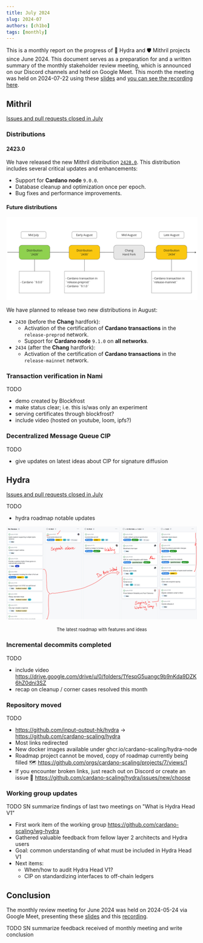 ```yaml
---
title: July 2024
slug: 2024-07
authors: [ch1bo]
tags: [monthly]
---
```


This is a monthly report on the progress of 🐲 Hydra and 🛡 Mithril projects since June 2024. This document serves as a preparation for and a written summary of the monthly stakeholder review meeting, which is announced on our Discord channels and held on Google Meet. This month the meeting was held on 2024-07-22 using these [slides][slides] and [you can see the recording here][recording].

## Mithril

[Issues and pull requests closed in July](https://github.com/input-output-hk/mithril/issues?q=is%3Aclosed+sort%3Aupdated-desc+closed%3A2024-06-30..2024-07-31)

### Distributions

#### 2423.0

We have released the new Mithril distribution [`2428.0`](https://github.com/input-output-hk/mithril/releases/tag/2428.0). This distribution includes several critical updates and enhancements:
- Support for **Cardano node** `9.0.0`.
- Database cleanup and optimization once per epoch.
- Bug fixes and performance improvements.

#### Future distributions

![](img/2024-07-mithril-distributions.png)

We have planned to release two new distributions in August:
- `2430` (before the **Chang** hardfork):
  - Activation of the certification of **Cardano transactions** in the `release-preprod` network.
  - Support for **Cardano node** `9.1.0` on **all networks**.
- `2434` (after the **Chang** hardfork):
  - Activation of the certification of **Cardano transactions** in the `release-mainnet` network.


### Transaction verification in Nami

TODO
- demo created by Blockfrost
- make status clear; i.e. this is/was only an experiment
- serving certificates through blockfrost?
- include video (hosted on youtube, loom, ipfs?)

### Decentralized Message Queue CIP

TODO
- give updates on latest ideas about CIP for signature diffusion

## Hydra

[Issues and pull requests closed in July](https://github.com/cardano-scaling/hydra/issues?q=is%3Aclosed+sort%3Aupdated-desc+closed%3A2024-06-30..2024-07-31)

TODO
- hydra roadmap notable updates

![The roadmap with features and ideas](./img/2024-07-hydra-roadmap.jpg)
<small><center>The latest roadmap with features and ideas</center></small>

### Incremental decommits completed

TODO 
- include video https://drive.google.com/drive/u/0/folders/1YespG5uangc9b9nKda9DZK6hZ0dni3SZ
- recap on cleanup / corner cases resolved this month 

### Repository moved

TODO
- https://github.com/input-output-hk/hydra -> https://github.com/cardano-scaling/hydra
- Most links redirected
- New docker images available under ghcr.io/cardano-scaling/hydra-node
- Roadmap project cannot be moved, copy of roadmap currently being filled 🗺 https://github.com/orgs/cardano-scaling/projects/7/views/1
- If you encounter broken links, just reach out on Discord or create an issue 🙏 https://github.com/cardano-scaling/hydra/issues/new/choose 

### Working group updates

TODO SN summarize findings of last two meetings on "What is Hydra Head V1"

- First work item of the working group https://github.com/cardano-scaling/wg-hydra
- Gathered valuable feedback from fellow layer 2 architects and Hydra users
- Goal: common understanding of what must be included in Hydra Head V1
- Next items:
  - When/how to audit Hydra Head V1?
  - CIP on standardizing interfaces to off-chain ledgers

## Conclusion

The monthly review meeting for June 2024 was held on 2024-05-24 via Google Meet,
presenting these [slides][slides] and this [recording][recording].

TODO SN summarize feedback received of monthly meeting and write conclusion

[slides]: https://docs.google.com/presentation/d/17T18tNIJZPTiEfc2Psb1C6GRxt04hRNj16E5BiAML_I
[recording]: https://drive.google.com/file/d/1sXYt1MZJtrq1jARha-MGLMWVORvSUjEv

